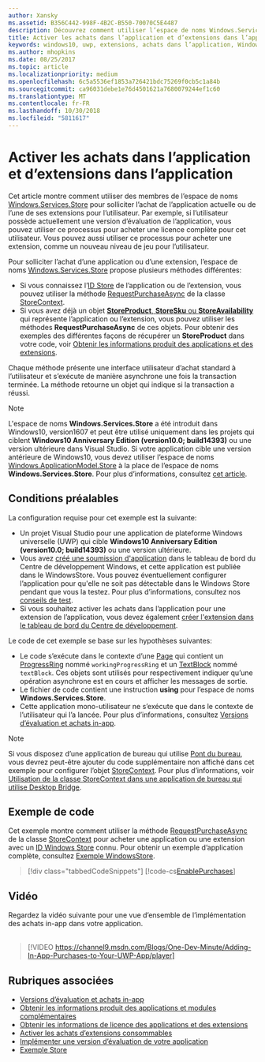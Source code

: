 ```yaml
---
author: Xansky
ms.assetid: B356C442-998F-4B2C-B550-70070C5E4487
description: Découvrez comment utiliser l’espace de noms Windows.Services.Store pour acheter une application ou l’une de ses extensions.
title: Activer les achats dans l’application et d’extensions dans l’application
keywords: windows10, uwp, extensions, achats dans l’application, Windows.Services.Store
ms.author: mhopkins
ms.date: 08/25/2017
ms.topic: article
ms.localizationpriority: medium
ms.openlocfilehash: 6c5a5536ef1853a726421bdc75269f0cb5c1a84b
ms.sourcegitcommit: ca96031debe1e76d4501621a7680079244ef1c60
ms.translationtype: MT
ms.contentlocale: fr-FR
ms.lasthandoff: 10/30/2018
ms.locfileid: "5811617"
---
```

# <a name="enable-in-app-purchases-of-apps-and-add-ons"></a>Activer les achats dans l’application et d’extensions dans l’application

Cet article montre comment utiliser des membres de l’espace de noms [Windows.Services.Store](https://msdn.microsoft.com/library/windows/apps/windows.services.store.aspx) pour solliciter l’achat de l’application actuelle ou de l’une de ses extensions pour l’utilisateur. Par exemple, si l’utilisateur possède actuellement une version d’évaluation de l’application, vous pouvez utiliser ce processus pour acheter une licence complète pour cet utilisateur. Vous pouvez aussi utiliser ce processus pour acheter une extension, comme un nouveau niveau de jeu pour l’utilisateur.

Pour solliciter l’achat d’une application ou d’une extension, l’espace de noms [Windows.Services.Store](https://msdn.microsoft.com/library/windows/apps/windows.services.store.aspx) propose plusieurs méthodes différentes:
* Si vous connaissez l’[ID Store](in-app-purchases-and-trials.md#store_ids) de l’application ou de l’extension, vous pouvez utiliser la méthode [RequestPurchaseAsync](https://docs.microsoft.com/uwp/api/windows.services.store.storecontext.requestpurchaseasync) de la classe [StoreContext](https://msdn.microsoft.com/library/windows/apps/windows.services.store.storecontext.aspx).
* Si vous avez déjà un objet [**StoreProduct**, **StoreSku** ou **StoreAvailability**](in-app-purchases-and-trials.md#products-skus) qui représente l’application ou l’extension, vous pouvez utiliser les méthodes **RequestPurchaseAsync** de ces objets. Pour obtenir des exemples des différentes façons de récupérer un **StoreProduct** dans votre code, voir [Obtenir les informations produit des applications et des extensions](get-product-info-for-apps-and-add-ons.md).

Chaque méthode présente une interface utilisateur d’achat standard à l’utilisateur et s’exécute de manière asynchrone une fois la transaction terminée. La méthode retourne un objet qui indique si la transaction a réussi.

> [!NOTE]
> L'espace de noms **Windows.Services.Store** a été introduit dans Windows10, version1607 et peut être utilisé uniquement dans les projets qui ciblent **Windows10 Anniversary Edition (version10.0; build14393)** ou une version ultérieure dans Visual Studio. Si votre application cible une version antérieure de Windows10, vous devez utiliser l’espace de noms [Windows.ApplicationModel.Store](https://msdn.microsoft.com/library/windows/apps/windows.applicationmodel.store.aspx) à la place de l’espace de noms **Windows.Services.Store**. Pour plus d’informations, consultez [cet article](in-app-purchases-and-trials-using-the-windows-applicationmodel-store-namespace.md).

## <a name="prerequisites"></a>Conditions préalables

La configuration requise pour cet exemple est la suivante:
* Un projet Visual Studio pour une application de plateforme Windows universelle (UWP) qui cible **Windows10 Anniversary Edition (version10.0; build14393)** ou une version ultérieure.
* Vous avez [créé une soumission d'application](https://msdn.microsoft.com/windows/uwp/publish/app-submissions) dans le tableau de bord du Centre de développement Windows, et cette application est publiée dans le WindowsStore. Vous pouvez éventuellement configurer l’application pour qu'elle ne soit pas détectable dans le Windows Store pendant que vous la testez. Pour plus d’informations, consultez nos [conseils de test](in-app-purchases-and-trials.md#testing).
* Si vous souhaitez activer les achats dans l’application pour une extension de l’application, vous devez également [créer l'extension dans le tableau de bord du Centre de développement](../publish/add-on-submissions.md).

Le code de cet exemple se base sur les hypothèses suivantes:
* Le code s’exécute dans le contexte d’une [Page](https://msdn.microsoft.com/library/windows/apps/windows.ui.xaml.controls.page.aspx) qui contient un [ProgressRing](https://msdn.microsoft.com/library/windows/apps/windows.ui.xaml.controls.progressring.aspx) nommé ```workingProgressRing``` et un [TextBlock](https://msdn.microsoft.com/library/windows/apps/windows.ui.xaml.controls.textblock.aspx) nommé ```textBlock```. Ces objets sont utilisés pour respectivement indiquer qu’une opération asynchrone est en cours et afficher les messages de sortie.
* Le fichier de code contient une instruction **using** pour l’espace de noms **Windows.Services.Store**.
* Cette application mono-utilisateur ne s’exécute que dans le contexte de l’utilisateur qui l’a lancée. Pour plus d’informations, consultez [Versions d’évaluation et achats in-app](in-app-purchases-and-trials.md#api_intro).

> [!NOTE]
> Si vous disposez d’une application de bureau qui utilise [Pont du bureau](https://developer.microsoft.com/windows/bridges/desktop), vous devrez peut-être ajouter du code supplémentaire non affiché dans cet exemple pour configurer l’objet  [StoreContext](https://msdn.microsoft.com/library/windows/apps/windows.services.store.storecontext.aspx). Pour plus d’informations, voir [Utilisation de la classe StoreContext dans une application de bureau qui utilise Desktop Bridge](in-app-purchases-and-trials.md#desktop).

## <a name="code-example"></a>Exemple de code

Cet exemple montre comment utiliser la méthode [RequestPurchaseAsync](https://docs.microsoft.com/uwp/api/windows.services.store.storecontext.requestpurchaseasync) de la classe [StoreContext](https://msdn.microsoft.com/library/windows/apps/windows.services.store.storecontext.aspx) pour acheter une application ou une extension avec un [ID Windows Store](in-app-purchases-and-trials.md#store-ids) connu. Pour obtenir un exemple d’application complète, consultez [Exemple WindowsStore](https://github.com/Microsoft/Windows-universal-samples/tree/master/Samples/Store).

> [!div class="tabbedCodeSnippets"]
[!code-cs[EnablePurchases](./code/InAppPurchasesAndLicenses_RS1/cs/PurchaseAddOnPage.xaml.cs#PurchaseAddOn)]

## <a name="video"></a>Vidéo

Regardez la vidéo suivante pour une vue d’ensemble de l’implémentation des achats in-app dans votre application.
<br/>
<br/>
> [!VIDEO https://channel9.msdn.com/Blogs/One-Dev-Minute/Adding-In-App-Purchases-to-Your-UWP-App/player]

## <a name="related-topics"></a>Rubriques associées

* [Versions d’évaluation et achats in-app](in-app-purchases-and-trials.md)
* [Obtenir les informations produit des applications et modules complémentaires](get-product-info-for-apps-and-add-ons.md)
* [Obtenir les informations de licence des applications et des extensions](get-license-info-for-apps-and-add-ons.md)
* [Activer les achats d’extensions consommables](enable-consumable-add-on-purchases.md)
* [Implémenter une version d’évaluation de votre application](implement-a-trial-version-of-your-app.md)
* [Exemple Store](https://github.com/Microsoft/Windows-universal-samples/tree/master/Samples/Store)
